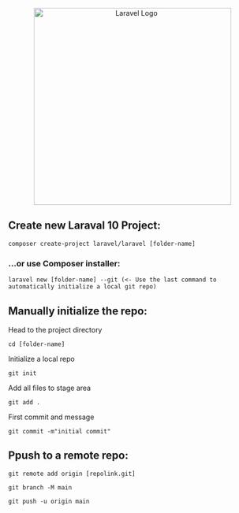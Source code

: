<p align="center"><a href="https://laravel.com" target="_blank"><img src="https://raw.githubusercontent.com/laravel/art/master/logo-lockup/5%20SVG/2%20CMYK/1%20Full%20Color/laravel-logolockup-cmyk-red.svg" width="400" alt="Laravel Logo"></a></p>

## Create new Laraval 10 Project:


```
composer create-project laravel/laravel [folder-name]
```

### ...or use Composer installer:


```
laravel new [folder-name] --git (<- Use the last command to automatically initialize a local git repo)
```

## Manually initialize the repo:

Head to the project directory
```
cd [folder-name]
```

Initialize a local repo
```
git init
```

Add all files to stage area
```
git add .
```

First commit and message
```
git commit -m"initial commit"
```

## Ppush to a remote repo:
```
git remote add origin [repolink.git]

git branch -M main

git push -u origin main
```